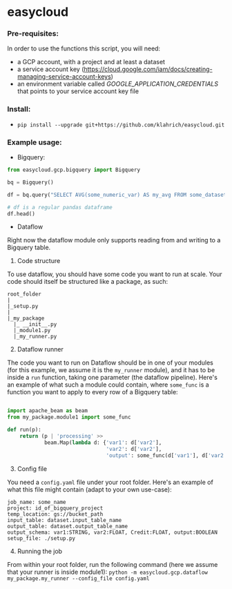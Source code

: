 # easycloud



### Pre-requisites:

In order to use the functions this script, you will need: 
- a GCP account, with a project and at least a dataset 
- a service account key (https://cloud.google.com/iam/docs/creating-managing-service-account-keys)
- an environment variable called _GOOGLE_APPLICATION_CREDENTIALS_ that points to your service account key file

### Install:

- `pip install --upgrade git+https://github.com/klahrich/easycloud.git`

### Example usage:

- Bigquery:

```python
from easycloud.gcp.bigquery import Bigquery

bq = Bigquery()

df = bq.query("SELECT AVG(some_numeric_var) AS my_avg FROM some_dataset.some_table")

# df is a regular pandas dataframe
df.head()
```

- Dataflow

Right now the dataflow module only supports reading from and writing to a Bigquery table.

1. Code structure

To use dataflow, you should have some code you want to run at scale. 
Your code should itself be structured like a package, as such:

```
root_folder
|
|_setup.py
|
|_my_package
  |_ __init__.py
  |_module1.py
  |_my_runner.py
```

2. Dataflow runner

The code you want to run on Dataflow should be in one of your modules (for this example, we assume it is the `my_runner` module), and it has to be inside a `run` function, taking one parameter (the dataflow pipeline). Here's an example of what such a module could contain, where `some_func` is a function you want to apply to every row of a Bigquery table:

```python

import apache_beam as beam
from my_package.module1 import some_func

def run(p):
    return (p | 'processing' >> 
            beam.Map(lambda d: {'var1': d['var2'],
                                'var2': d['var2'],                                
                                'output': some_func(d['var1'], d['var2'])})
```

3. Config file

You need a `config.yaml` file under your root folder. Here's an example of what this file might contain (adapt to your own use-case):

```
job_name: some_name
project: id_of_bigquery_project
temp_location: gs://bucket_path
input_table: dataset.input_table_name
output_table: dataset.output_table_name
output_schema: var1:STRING, var2:FLOAT, Credit:FLOAT, output:BOOLEAN
setup_file: ./setup.py
```

4. Running the job

From within your root folder, run the following command (here we assume that your runner is inside module1):
`python -m easycloud.gcp.dataflow my_package.my_runner --config_file config.yaml`

